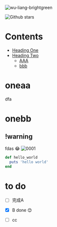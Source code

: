 ![wu-liang-brightgreen](https://user-images.githubusercontent.com/53824506/231810093-2e78f9fe-30ed-4820-ad63-101393cc64be.svg)


![Github stars](https://img.shields.io/github/stars/countlesswu/demo.svg)
# Contents
- [Heading One](#oneaa)
- [Heading Two](#onebb)
	- [AAA](#oneaa)
	- [bbb](#oneaa)
  


  
# oneaa
dfa
# onebb
## !warning
fdas
😂
![0001](https://user-images.githubusercontent.com/53824506/231801655-5a191e00-75a8-43a7-b2a2-40fda1066079.jpg)

````ruby
def hello_world
  puts 'hello world'
end
````
# to do
- [ ] 完成A
- [x] B done :blush:
- [ ] cc




